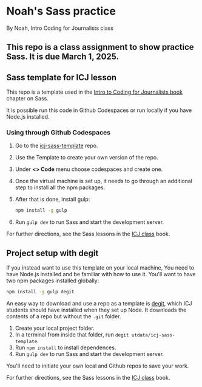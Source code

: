 # Noah's Sass practice

By Noah, Intro Coding for Journalists class

This repo is a class assignment to show practice Sass. It is due March 1, 2025.
---
## Sass template for ICJ lesson

This repo is a template used in the [Intro to Coding for Journalists book](https://utdata.github.io/icj-class/) chapter on Sass.

It is possible run this code in Github Codespaces or run locally if you have Node.js installed.

### Using through Github Codespaces

1. Go to the [icj-sass-template](https://github.com/utdata/icj-sass-template) repo.
2. Use the Template to create your own version of the repo.
3. Under **<> Code** menu choose codespaces and create one.
4. Once the virtual machine is set up, it needs to go through an additional step to install all the npm packages.
5. After that is done, install gulp:

    ```bash
    npm install -g gulp
    ```

6. Run `gulp dev` to run Sass and start the development server.

For further directions, see the Sass lessons in the [ICJ class](https://utdata.github.io/icj-class/) book.

## Project setup with degit

If you instead want to use this template on your local machine, You need to have Node.js installed and be familiar with how to use it. You'll want to have two npm packages installed globally:

```bash
npm install -g gulp degit
```

An easy way to download and use a repo as a template is [degit](https://www.npmjs.com/package/degit), which ICJ students should have installed when they set up Node. It downloads the contents of a repo but without the `.git` folder.

1. Create your local project folder.
2. In a terminal from inside that folder, run `degit utdata/icj-sass-template`.
3. Run `npm install` to install dependences.
4. Run `gulp dev` to run Sass and start the development server.

You'll need to initiate your own local and Github repos to save your work.

For further directions, see the Sass lessons in the [ICJ class](https://utdata.github.io/icj-class/) book.
